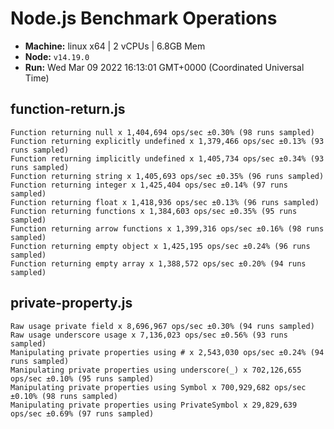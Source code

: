 # Node.js Benchmark Operations

* __Machine:__ linux x64 | 2 vCPUs | 6.8GB Mem
* __Node:__ `v14.19.0`
* __Run:__ Wed Mar 09 2022 16:13:01 GMT+0000 (Coordinated Universal Time)

## function-return.js
```
Function returning null x 1,404,694 ops/sec ±0.30% (98 runs sampled)
Function returning explicitly undefined x 1,379,466 ops/sec ±0.13% (93 runs sampled)
Function returning implicitly undefined x 1,405,734 ops/sec ±0.34% (93 runs sampled)
Function returning string x 1,405,693 ops/sec ±0.35% (96 runs sampled)
Function returning integer x 1,425,404 ops/sec ±0.14% (97 runs sampled)
Function returning float x 1,418,936 ops/sec ±0.13% (96 runs sampled)
Function returning functions x 1,384,603 ops/sec ±0.35% (95 runs sampled)
Function returning arrow functions x 1,399,316 ops/sec ±0.16% (98 runs sampled)
Function returning empty object x 1,425,195 ops/sec ±0.24% (96 runs sampled)
Function returning empty array x 1,388,572 ops/sec ±0.20% (94 runs sampled)
```
## private-property.js
```
Raw usage private field x 8,696,967 ops/sec ±0.30% (94 runs sampled)
Raw usage underscore usage x 7,136,023 ops/sec ±0.56% (93 runs sampled)
Manipulating private properties using # x 2,543,030 ops/sec ±0.24% (94 runs sampled)
Manipulating private properties using underscore(_) x 702,126,655 ops/sec ±0.10% (95 runs sampled)
Manipulating private properties using Symbol x 700,929,682 ops/sec ±0.10% (98 runs sampled)
Manipulating private properties using PrivateSymbol x 29,829,639 ops/sec ±0.69% (97 runs sampled)
```
